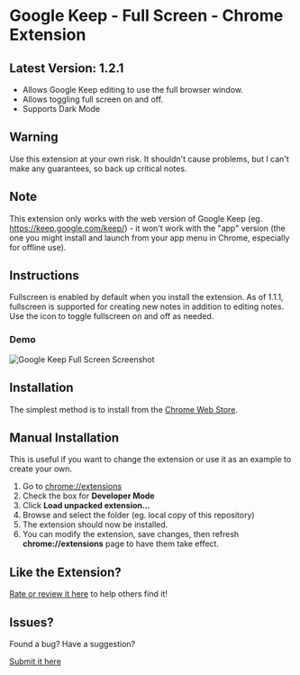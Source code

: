 # Google Keep - Full Screen - Chrome Extension

## Latest Version: 1.2.1
 - Allows Google Keep editing to use the full browser window.
 - Allows toggling full screen on and off.
 - Supports Dark Mode

## Warning
Use this extension at your own risk. It shouldn't cause problems, but I can't make any guarantees, so back up critical notes.

## Note
This extension only works with the web version of Google Keep (eg. https://keep.google.com/keep/) - it won't work with the "app" version (the one you might install and launch from your app menu in Chrome, especially for offline use).

## Instructions
Fullscreen is enabled by default when you install the extension.  As of 1.1.1, fullscreen is
supported for creating new notes in addition to editing notes.  Use the icon to toggle fullscreen on and off as needed.

### Demo
![Google Keep Full Screen Screenshot](https://raw.githubusercontent.com/chrisputnam9/chrome-google-keep-full-screen/master/images/demo_1.2.1.gif)

## Installation
The simplest method is to install from the [Chrome Web Store](https://chrome.google.com/webstore/detail/kcfmkpjpemonceecfpgamaahlkfpjhdk).

## Manual Installation
This is useful if you want to change the extension or use it as an example to create your own.

 1. Go to [chrome://extensions](chrome://extensions)
 2. Check the box for **Developer Mode**
 3. Click **Load unpacked extension...**
 4. Browse and select the folder (eg. local copy of this repository)
 5. The extension should now be installed.
 6. You can modify the extension, save changes, then refresh **chrome://extensions** page to have
    them take effect.

## Like the Extension?
[Rate or review it
here](https://chrome.google.com/webstore/detail/google-keep-full-screen-e/kcfmkpjpemonceecfpgamaahlkfpjhdk/reviews) to help others find it!

## Issues?
Found a bug? Have a suggestion?

[Submit it here](https://github.com/chrisputnam9/chrome-google-keep-full-screen/issues)
